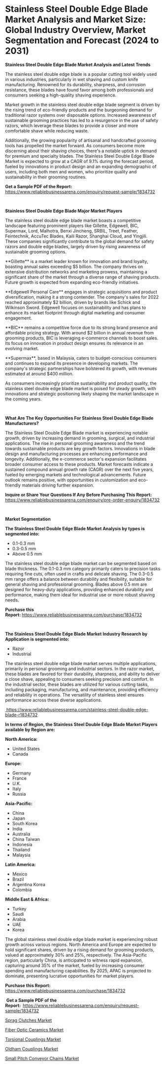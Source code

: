 <p><h1>Stainless Steel Double Edge Blade Market Analysis and Market Size: Global Industry Overview, Market Segmentation and Forecast (2024 to 2031)</h1></p><p><strong>Stainless Steel Double Edge Blade Market Analysis and Latest Trends</strong></p>
<p><p>The stainless steel double edge blade is a popular cutting tool widely used in various industries, particularly in wet shaving and custom knife manufacturing. Renowned for its durability, sharpness, and corrosion resistance, these blades have found favor among both professionals and consumers seeking a high-quality shaving experience. </p><p>Market growth in the stainless steel double edge blade segment is driven by the rising trend of eco-friendly products and the burgeoning demand for traditional razor systems over disposable options. Increased awareness of sustainable grooming practices has led to a resurgence in the use of safety razors, which leverage these blades to provide a closer and more comfortable shave while reducing waste.</p><p>Additionally, the growing popularity of artisanal and handcrafted grooming tools has propelled the market forward. As consumers become more discerning about their shaving choices, there's a notable uptick in demand for premium and specialty blades. The Stainless Steel Double Edge Blade Market is expected to grow at a CAGR of 9.1% during the forecast period, fueled by innovations in product design and an expanding demographic of users, including both men and women, who prioritize quality and sustainability in their grooming routines.</p></p>
<p><strong>Get a Sample PDF of the Report:&nbsp;</strong> <a href="https://www.reliablebusinessarena.com/enquiry/request-sample/1834732?utm_campaign=1480&utm_medium=2&utm_source=Github&utm_content=ia&utm_term=16102024&utm_id=stainless-steel-double-edge-blade">https://www.reliablebusinessarena.com/enquiry/request-sample/1834732</a></p>
<p>&nbsp;</p>
<p><strong>Stainless Steel Double Edge Blade Major Market Players</strong></p>
<p><p>The stainless steel double edge blade market boasts a competitive landscape featuring prominent players like Gillette, Edgewell, BIC, Supermax, Lord, Malhotra, Benxi Jincheng, SRBIL, Treet, Feather, Feintechnik, AccuTec Blades, Kaili Razor, Shanghai Cloud, and Yingjili. These companies significantly contribute to the global demand for safety razors and double edge blades, largely driven by rising awareness of sustainable grooming options.</p><p>**Gillette** is a market leader known for innovation and brand loyalty, boasting annual sales exceeding $5 billion. The company thrives on extensive distribution networks and marketing prowess, maintaining a significant share of the market through a diverse range of shaving products. Future growth is expected from expanding eco-friendly initiatives.</p><p>**Edgewell Personal Care** engages in strategic acquisitions and product diversification, making it a strong contender. The company's sales for 2022 reached approximately $2 billion, driven by brands like Schick and Wilkinson Sword. Edgewell focuses on sustainability and has plans to enhance its market footprint through digital marketing and consumer engagement.</p><p>**BIC** remains a competitive force due to its strong brand presence and affordable pricing strategy. With around $2 billion in annual revenue from grooming products, BIC is leveraging e-commerce channels to boost sales. Its focus on innovation in product design ensures its relevance in an evolving market.</p><p>**Supermax**, based in Malaysia, caters to budget-conscious consumers and continues to expand its presence in developing markets. The company's strategic partnerships have bolstered its growth, with revenues estimated at around $400 million.</p><p>As consumers increasingly prioritize sustainability and product quality, the stainless steel double edge blade market is poised for steady growth, with innovations and strategic positioning likely shaping the market landscape in the coming years.</p></p>
<p>&nbsp;</p>
<p><strong>What Are The Key Opportunities For Stainless Steel Double Edge Blade Manufacturers?</strong></p>
<p><p>The Stainless Steel Double Edge Blade market is experiencing notable growth, driven by increasing demand in grooming, surgical, and industrial applications. The rise in personal grooming awareness and the trend towards sustainable products are key growth factors. Innovations in blade design and manufacturing processes are enhancing performance and longevity. Additionally, the e-commerce sector's expansion facilitates broader consumer access to these products. Market forecasts indicate a sustained compound annual growth rate (CAGR) over the next five years, fueled by emerging markets and technological advancements. Future outlook remains positive, with opportunities in customization and eco-friendly materials driving further expansion.</p></p>
<p><strong>Inquire or Share Your Questions If Any Before Purchasing This Report:</strong> <a href="https://www.reliablebusinessarena.com/enquiry/pre-order-enquiry/1834732?utm_campaign=1480&utm_medium=2&utm_source=Github&utm_content=ia&utm_term=16102024&utm_id=stainless-steel-double-edge-blade">https://www.reliablebusinessarena.com/enquiry/pre-order-enquiry/1834732</a></p>
<p>&nbsp;</p>
<p><strong>Market Segmentation</strong></p>
<p><strong>The Stainless Steel Double Edge Blade Market Analysis by types is segmented into:</strong></p>
<p><ul><li>0.1-0.3 mm</li><li>0.3-0.5 mm</li><li>Above 0.5 mm</li></ul></p>
<p><p>The stainless steel double edge blade market can be segmented based on blade thickness. The 0.1-0.3 mm category primarily caters to precision tasks requiring fine cuts, often used in crafts and delicate shaving. The 0.3-0.5 mm range offers a balance between durability and flexibility, suitable for general shaving and professional grooming. Blades above 0.5 mm are designed for heavy-duty applications, providing enhanced durability and performance, making them ideal for industrial use or more robust shaving needs.</p></p>
<p><strong>Purchase this Report:&nbsp;</strong><a href="https://www.reliablebusinessarena.com/purchase/1834732?utm_campaign=1480&utm_medium=2&utm_source=Github&utm_content=ia&utm_term=16102024&utm_id=stainless-steel-double-edge-blade">https://www.reliablebusinessarena.com/purchase/1834732</a></p>
<p>&nbsp;</p>
<p><strong>The Stainless Steel Double Edge Blade Market Industry Research by Application is segmented into:</strong></p>
<p><ul><li>Razor</li><li>Industrial</li></ul></p>
<p><p>The stainless steel double edge blade market serves multiple applications, primarily in personal grooming and industrial sectors. In the razor market, these blades are favored for their durability, sharpness, and ability to deliver a close shave, appealing to consumers seeking precision and comfort. In the industrial sector, these blades are utilized for various cutting tasks, including packaging, manufacturing, and maintenance, providing efficiency and reliability in operations. The versatility of stainless steel ensures performance across these diverse applications.</p></p>
<p><a href="https://www.reliablebusinessarena.com/stainless-steel-double-edge-blade-r1834732?utm_campaign=1480&utm_medium=2&utm_source=Github&utm_content=ia&utm_term=16102024&utm_id=stainless-steel-double-edge-blade">&nbsp;https://www.reliablebusinessarena.com/stainless-steel-double-edge-blade-r1834732</a></p>
<p><strong>In terms of Region, the Stainless Steel Double Edge Blade Market Players available by Region are:</strong></p>
<p>
    <p> <strong> North America: </strong>
        <ul>
            <li>United States</li>
            <li>Canada</li>
        </ul>
        </p> 
    <p> <strong> Europe: </strong>
        <ul>
            <li>Germany</li>
            <li>France</li>
            <li>U.K.</li>
            <li>Italy</li>
            <li>Russia</li>
        </ul>
        </p> 
    <p> <strong> Asia-Pacific: </strong>
        <ul>
            <li>China</li>
            <li>Japan</li>
            <li>South Korea</li>
            <li>India</li>
            <li>Australia</li>
            <li>China Taiwan</li>
            <li>Indonesia</li>
            <li>Thailand</li>
            <li>Malaysia</li>
        </ul>
        </p> 
    <p> <strong> Latin America: </strong>
        <ul>
            <li>Mexico</li>
            <li>Brazil</li>
            <li>Argentina Korea</li>
            <li>Colombia</li>
        </ul>
        </p> 
    <p> <strong> Middle East & Africa: </strong>
        <ul>
            <li>Turkey</li>
            <li>Saudi</li>
            <li>Arabia</li>
            <li>UAE</li>
            <li>Korea</li>
        </ul>
    </p>
    </p>
<p><p>The global stainless steel double edge blade market is experiencing robust growth across various regions. North America and Europe are expected to hold significant shares, driven by a rising demand for grooming products, valued at approximately 30% and 25%, respectively. The Asia-Pacific region, particularly China, is anticipated to witness rapid expansion, capturing around 35% of the market, fueled by increasing consumer spending and manufacturing capabilities. By 2025, APAC is projected to dominate, presenting lucrative opportunities for market players.</p></p>
<p><strong>Purchase this Report: </strong><a href="https://www.reliablebusinessarena.com/purchase/1834732?utm_campaign=1480&utm_medium=2&utm_source=Github&utm_content=ia&utm_term=16102024&utm_id=stainless-steel-double-edge-blade">https://www.reliablebusinessarena.com/purchase/1834732</a></p>
<p>&nbsp;<strong>Get a Sample PDF of the Report:&nbsp;&nbsp;</strong><a href="https://www.reliablebusinessarena.com/enquiry/request-sample/1834732?utm_campaign=1480&utm_medium=2&utm_source=Github&utm_content=ia&utm_term=16102024&utm_id=stainless-steel-double-edge-blade">https://www.reliablebusinessarena.com/enquiry/request-sample/1834732</a></p>
<p><strong></strong></p>
<p><p><a href="https://www.linkedin.com/pulse/sprag-clutches-momentum-charting-115-cagr-path-2024-2031-h2bge?trk=public_post_embed_feed-article-content&utm_campaign=1480&utm_medium=2&utm_source=Github&utm_content=ia&utm_term=16102024&utm_id=stainless-steel-double-edge-blade">Sprag Clutches Market</a></p><p><a href="https://github.com/BryceTownsendr/Market-Research-Report-List-6/blob/main/fiber-optic-ceramics-market.md?utm_campaign=1480&utm_medium=2&utm_source=Github&utm_content=ia&utm_term=16102024&utm_id=stainless-steel-double-edge-blade">Fiber Optic Ceramics Market</a></p><p><a href="https://www.linkedin.com/pulse/analyzing-torsional-couplings-market-dynamics-growth-drivers-bk5je?trk=public_post_embed_feed-article-content&utm_campaign=1480&utm_medium=2&utm_source=Github&utm_content=ia&utm_term=16102024&utm_id=stainless-steel-double-edge-blade">Torsional Couplings Market</a></p><p><a href="https://www.linkedin.com/pulse/market-forecasting-change-global-oldham-couplings-dynamics-future-d3lmc?utm_campaign=1480&utm_medium=2&utm_source=Github&utm_content=ia&utm_term=16102024&utm_id=stainless-steel-double-edge-blade">Oldham Couplings Market</a></p><p><a href="https://www.linkedin.com/pulse/small-pitch-conveyor-chains-market-ecosystem-competitive-vnjme?trk=public_post_embed_feed-article-content&utm_campaign=1480&utm_medium=2&utm_source=Github&utm_content=ia&utm_term=16102024&utm_id=stainless-steel-double-edge-blade">Small Pitch Conveyor Chains Market</a></p></p>